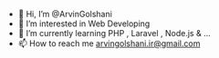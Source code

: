 - 👋 Hi, I’m @ArvinGolshani
- 👀 I’m interested in Web Developing
- 🌱 I’m currently learning PHP , Laravel , Node.js & ...
- 📫 How to reach me arvingolshani.ir@gmail.com


<!---
ArvinGolshani/ArvinGolshani is a ✨ special ✨ repository because its `README.md` (this file) appears on your GitHub profile.
You can click the Preview link to take a look at your changes.
--->
